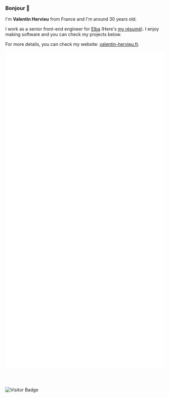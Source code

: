 ### Bonjour 👋

<p>I'm <strong>Valentin Hervieu</strong> from France and I'm around 30 years old.</p><p>I work as a senior front-end engineer for <a href="https://elba.security" target="_blank" rel="noopener noreferrer">Elba</a> (Here's <a href="https://www.linkedin.com/in/valentin-hervieu/" target="_blank" rel="noopener noreferrer">my résumé</a>). I enjoy making software and you can check my projects below.</p>

For more details, you can check my website: [valentin-hervieu.fr](https://valentin-hervieu.fr).

<div style="display: flex;flex-direction: column;flex-wrap: nowrap;justify-content: flex-start;align-items: center;align-content: stretch">
  <img src="./stats.svg" style="width:100%;max-width:800px; margin-bottom:45px;" />
</div>

![Visitor Badge](https://visitor-badge.laobi.icu/badge?page_id=valentinh)
